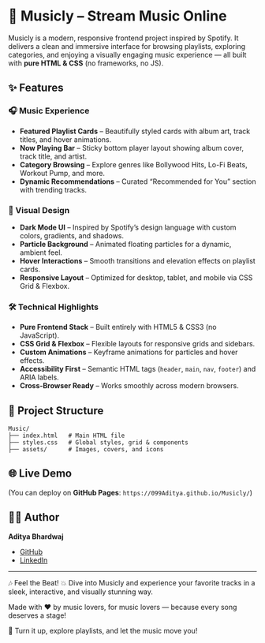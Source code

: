 # 🎵 Musicly – Stream Music Online

Musicly is a modern, responsive frontend project inspired by Spotify. It delivers a clean and immersive interface for browsing playlists, exploring categories, and enjoying a visually engaging music experience — all built with **pure HTML & CSS** (no frameworks, no JS).

## ✨ Features

### 🎧 Music Experience

* **Featured Playlist Cards** – Beautifully styled cards with album art, track titles, and hover animations.
* **Now Playing Bar** – Sticky bottom player layout showing album cover, track title, and artist.
* **Category Browsing** – Explore genres like Bollywood Hits, Lo-Fi Beats, Workout Pump, and more.
* **Dynamic Recommendations** – Curated “Recommended for You” section with trending tracks.

### 🎨 Visual Design

* **Dark Mode UI** – Inspired by Spotify’s design language with custom colors, gradients, and shadows.
* **Particle Background** – Animated floating particles for a dynamic, ambient feel.
* **Hover Interactions** – Smooth transitions and elevation effects on playlist cards.
* **Responsive Layout** – Optimized for desktop, tablet, and mobile via CSS Grid & Flexbox.

### 🛠️ Technical Highlights

* **Pure Frontend Stack** – Built entirely with HTML5 & CSS3 (no JavaScript).
* **CSS Grid & Flexbox** – Flexible layouts for responsive grids and sidebars.
* **Custom Animations** – Keyframe animations for particles and hover effects.
* **Accessibility First** – Semantic HTML tags (`header`, `main`, `nav`, `footer`) and ARIA labels.
* **Cross-Browser Ready** – Works smoothly across modern browsers.

## 📂 Project Structure

```
Music/
├── index.html   # Main HTML file
├── styles.css   # Global styles, grid & components
├── assets/      # Images, covers, and icons
```

## 🌐 Live Demo

(You can deploy on **GitHub Pages**: `https://099Aditya.github.io/Musicly/`)

## 👨‍💻 Author

**Aditya Bhardwaj**

* [GitHub](https://github.com/099Aditya)
* [LinkedIn](https://www.linkedin.com/in/aditya-bhardwaj-869163384/)

---
🎶 Feel the Beat! 💥 Dive into Musicly and experience your favorite tracks in a sleek, interactive, and visually stunning way.

Made with ❤️ by music lovers, for music lovers — because every song deserves a stage!

🚀 Turn it up, explore playlists, and let the music move you!
